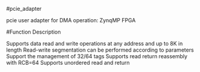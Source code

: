 #pcie_adapter

pcie user adapter for DMA operation: ZynqMP FPGA

#Function Description

Supports data read and write operations at any address and up to 8K in length
Read-write segmentation can be performed according to parameters
Support the management of 32/64 tags
Supports read return reassembly with RCB=64
Supports unordered read and return
